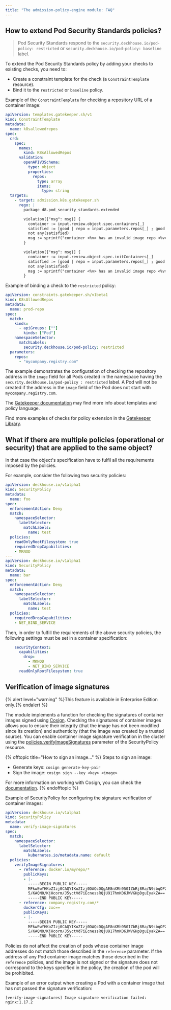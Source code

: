 ```yaml
---
title: "The admission-policy-engine module: FAQ"
---
```


## How to extend Pod Security Standards policies?

> Pod Security Standards respond to the `security.deckhouse.io/pod-policy: restricted` or `security.deckhouse.io/pod-policy: baseline` label.

To extend the Pod Security Standards policy by adding your checks to existing checks, you need to:
- Create a constraint template for the check (a `ConstraintTemplate` resource).
- Bind it to the `restricted` or `baseline` policy.

Example of the `ConstraintTemplate` for checking a  repository URL of a container image:

```yaml
apiVersion: templates.gatekeeper.sh/v1
kind: ConstraintTemplate
metadata:
  name: k8sallowedrepos
spec:
  crd:
    spec:
      names:
        kind: K8sAllowedRepos
      validation:
        openAPIV3Schema:
          type: object
          properties:
            repos:
              type: array
              items:
                type: string
  targets:
    - target: admission.k8s.gatekeeper.sh
      rego: |
        package d8.pod_security_standards.extended

        violation[{"msg": msg}] {
          container := input.review.object.spec.containers[_]
          satisfied := [good | repo = input.parameters.repos[_] ; good = startswith(container.image, repo)]
          not any(satisfied)
          msg := sprintf("container <%v> has an invalid image repo <%v>, allowed repos are %v", [container.name, container.image, input.parameters.repos])
        }

        violation[{"msg": msg}] {
          container := input.review.object.spec.initContainers[_]
          satisfied := [good | repo = input.parameters.repos[_] ; good = startswith(container.image, repo)]
          not any(satisfied)
          msg := sprintf("container <%v> has an invalid image repo <%v>, allowed repos are %v", [container.name, container.image, input.parameters.repos])
        }
```

Example of binding a check to the `restricted` policy:

```yaml
apiVersion: constraints.gatekeeper.sh/v1beta1
kind: K8sAllowedRepos
metadata:
  name: prod-repo
spec:
  match:
    kinds:
      - apiGroups: [""]
        kinds: ["Pod"]
    namespaceSelector:
      matchLabels:
        security.deckhouse.io/pod-policy: restricted
  parameters:
    repos:
      - "mycompany.registry.com"
```

The example demonstrates the configuration of checking the repository address in the `image` field for all Pods created in the namespace having the `security.deckhouse.io/pod-policy : restricted`  label. A Pod will not be created if the address in the `image` field of the Pod does not start with `mycompany.registry.com`.

The [Gatekeeper documentation](https://open-policy-agent.github.io/gatekeeper/website/docs/howto) may find more info about templates and policy language.

Find more examples of checks for policy extension in the [Gatekeeper Library](https://github.com/open-policy-agent/gatekeeper-library/tree/master/src/general).

## What if there are multiple policies (operational or security) that are applied to the same object?

In that case the object's specification have to fulfil all the requirements imposed by the policies.

For example, consider the following two security policies:

```yaml
apiVersion: deckhouse.io/v1alpha1
kind: SecurityPolicy
metadata:
  name: foo
spec:
  enforcementAction: Deny
  match:
    namespaceSelector:
      labelSelector:
        matchLabels:
          name: test
  policies:
    readOnlyRootFilesystem: true
    requiredDropCapabilities:
    - MKNOD
---
apiVersion: deckhouse.io/v1alpha1
kind: SecurityPolicy
metadata:
  name: bar
spec:
  enforcementAction: Deny
  match:
    namespaceSelector:
      labelSelector:
        matchLabels:
          name: test
  policies:
    requiredDropCapabilities:
    - NET_BIND_SERVICE
```

Then, in order to fulfill the requirements of the above security policies, the following settings must be set in a container specification:

```yaml
    securityContext:
      capabilities:
        drop:
          - MKNOD
          - NET_BIND_SERVICE
      readOnlyRootFilesystem: true
```

## Verification of image signatures

{% alert level="warning" %}This feature is available in Enterprise Edition only.{% endalert %}

The module implements a function for checking the signatures of container images signed using [Cosign](https://docs.sigstore.dev/cosign/key_management/signing_with_self-managed_keys/#:~:text=To%20generate%20a%20key%20pair,prompted%20to%20provide%20a%20password.&text=Alternatively%2C%20you%20can%20use%20the,%2C%20ECDSA%2C%20and%20ED25519%20keys). Checking the signatures of container images allows you to ensure their integrity (that the image has not been modified since its creation) and authenticity (that the image was created by a trusted source). You can enable container image signature verification in the cluster using the [policies.verifyImageSignatures](cr.html#securitypolicy-v1alpha1-spec-policies-verifyimagesignatures) parameter of the SecurityPolicy resource.

{% offtopic title="How to sign an image..." %}
Steps to sign an image:
- Generate keys: `cosign generate-key-pair`
- Sign the image: `cosign sign --key <key> <image>`

For more information on working with Cosign, you can check the [documentation](https://docs.sigstore.dev/cosign/key_management).
{% endofftopic %}

Example of SecurityPolicy for configuring the signature verification of container images:

```yaml
apiVersion: deckhouse.io/v1alpha1
kind: SecurityPolicy
metadata:
  name: verify-image-signatures
spec:
  match:
    namespaceSelector:
      labelSelector:
        matchLabels:
          kubernetes.io/metadata.name: default
  policies:
    verifyImageSignatures:
      - reference: docker.io/myrepo/*
        publicKeys:
        - |-
          -----BEGIN PUBLIC KEY-----
          MFkwEwYHKoZIzj0CAQYIKoZIzj0DAQcDQgAE8nXRh950IZbRj8Ra/N9sbqOPZrfM
          5/KAQN0/KjHcorm/J5yctVd7iEcnessRQjU917hmKO6JWVGHpDguIyakZA==
          -----END PUBLIC KEY-----
      - reference: company.registry.com/*
        dockerCfg: zxc==
        publicKeys:
        - |-
          -----BEGIN PUBLIC KEY-----
          MFkwEwYHKoZIzj0CAQYIKoZIzj0DAQcDQgAE8nXRh950IZbRj8Ra/N9sbqOPZrfM
          5/KAQN0/KjHcorm/J5yctVd7iEcnessRQjU917hmKO6JWVGHpDguIyakZA==
          -----END PUBLIC KEY-----
```

Policies do not affect the creation of pods whose container image addresses do not match those described in the `reference` parameter. If the address of any Pod container image matches those described in the `reference` policies, and the image is not signed or the signature does not correspond to the keys specified in the policy, the creation of the pod will be prohibited.

Example of an error output when creating a Pod with a container image that has not passed the signature verification:

```console
[verify-image-signatures] Image signature verification failed: nginx:1.17.2
```
